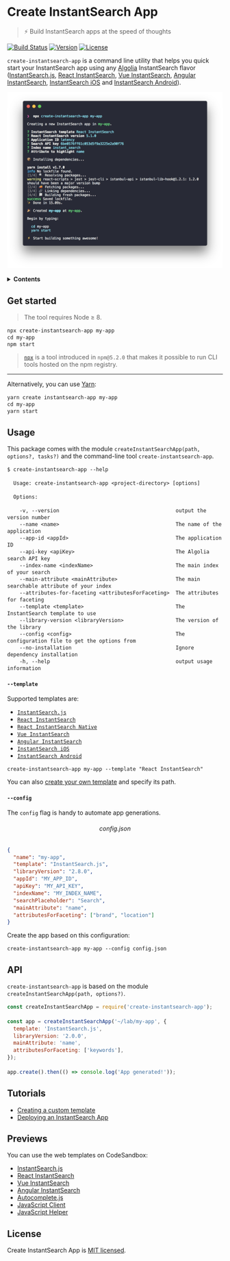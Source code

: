 # Create InstantSearch App

> ⚡️ Build InstantSearch apps at the speed of thoughts

[![Build Status][travis-svg]][travis-url] [![Version][version-svg]][package-url] [![License][license-image]][license-url]

`create-instantsearch-app` is a command line utility that helps you quick start your InstantSearch app using any [Algolia][algolia-website] InstantSearch flavor ([InstantSearch.js][instantsearchjs-github], [React InstantSearch][react-instantsearch-github], [Vue InstantSearch][vue-instantsearch-github], [Angular InstantSearch][angular-instantsearch-github], [InstantSearch iOS][instantsearch-ios-github] and [InstantSearch Android][instantsearch-android-github]).

<p align="center">
  <img src="preview.png" width="800" alt="Preview">
</p>

<details>
  <summary><strong>Contents</strong></summary>


<!-- START doctoc generated TOC please keep comment here to allow auto update -->
<!-- DON'T EDIT THIS SECTION, INSTEAD RE-RUN doctoc TO UPDATE -->


- [Get started](#get-started)
- [Usage](#usage)
- [API](#api)
  - [Lifecycle](#lifecycle)
  - [Templates](#templates)
- [Tutorials](#tutorials)
- [Previews](#previews)
- [License](#license)

<!-- END doctoc generated TOC please keep comment here to allow auto update -->

</details>

## Get started

> The tool requires Node ≥ 8.

```
npx create-instantsearch-app my-app
cd my-app
npm start
```

> [`npx`](https://medium.com/@maybekatz/introducing-npx-an-npm-package-runner-55f7d4bd282b) is a tool introduced in `npm@5.2.0` that makes it possible to run CLI tools hosted on the npm registry.

---

Alternatively, you can use [Yarn](https://http://yarnpkg.com):

```
yarn create instantsearch-app my-app
cd my-app
yarn start
```

## Usage

This package comes with the module `createInstantSearchApp(path, options?, tasks?)` and the command-line tool `create-instantsearch-app`.

```
$ create-instantsearch-app --help

  Usage: create-instantsearch-app <project-directory> [options]

  Options:

    -v, --version                                      output the version number
    --name <name>                                      The name of the application
    --app-id <appId>                                   The application ID
    --api-key <apiKey>                                 The Algolia search API key
    --index-name <indexName>                           The main index of your search
    --main-attribute <mainAttribute>                   The main searchable attribute of your index
    --attributes-for-faceting <attributesForFaceting>  The attributes for faceting
    --template <template>                              The InstantSearch template to use
    --library-version <libraryVersion>                 The version of the library
    --config <config>                                  The configuration file to get the options from
    --no-installation                                  Ignore dependency installation
    -h, --help                                         output usage information
```

#### `--template`

Supported templates are:

- [`InstantSearch.js`][instantsearchjs-github]
- [`React InstantSearch`][react-instantsearch-github]
- [`React InstantSearch Native`][react-instantsearch-github]
- [`Vue InstantSearch`][vue-instantsearch-github]
- [`Angular InstantSearch`][angular-instantsearch-github]
- [`InstantSearch iOS`][instantsearch-ios-github]
- [`InstantSearch Android`][instantsearch-android-github]

```
create-instantsearch-app my-app --template "React InstantSearch"
```

You can also [create your own template](docs/custom-templates.md) and specify its path.

#### `--config`

The `config` flag is handy to automate app generations.

<h6 align="center">config.json</h6>

```json
{
  "name": "my-app",
  "template": "InstantSearch.js",
  "libraryVersion": "2.8.0",
  "appId": "MY_APP_ID",
  "apiKey": "MY_API_KEY",
  "indexName": "MY_INDEX_NAME",
  "searchPlaceholder": "Search",
  "mainAttribute": "name",
  "attributesForFaceting": ["brand", "location"]
}
```

Create the app based on this configuration:

```
create-instantsearch-app my-app --config config.json
```

## API

`create-instantsearch-app` is based on the module `createInstantSearchApp(path, options?)`.

```javascript
const createInstantSearchApp = require('create-instantsearch-app');

const app = createInstantSearchApp('~/lab/my-app', {
  template: 'InstantSearch.js',
  libraryVersion: '2.0.0',
  mainAttribute: 'name',
  attributesForFaceting: ['keywords'],
});

app.create().then(() => console.log('App generated!'));
```

## Tutorials

- [Creating a custom template](docs/custom-templates.md)
- [Deploying an InstantSearch App](docs/deploy.md)

## Previews

You can use the web templates on CodeSandbox:

- [InstantSearch.js](https://codesandbox.io/s/github/algolia/create-instantsearch-app/tree/templates/instantsearch.js)
- [React InstantSearch](https://codesandbox.io/s/github/algolia/create-instantsearch-app/tree/templates/react-instantsearch)
- [Vue InstantSearch](https://codesandbox.io/s/github/algolia/create-instantsearch-app/tree/templates/vue-instantsearch)
- [Angular InstantSearch](https://codesandbox.io/s/github/algolia/create-instantsearch-app/tree/templates/angular-instantsearch)
- [Autocomplete.js](https://codesandbox.io/s/github/algolia/create-instantsearch-app/tree/templates/autocomplete.js)
- [JavaScript Client](https://codesandbox.io/s/github/algolia/create-instantsearch-app/tree/templates/javascript-client)
- [JavaScript Helper](https://codesandbox.io/s/github/algolia/create-instantsearch-app/tree/templates/javascript-helper)

## License

Create InstantSearch App is [MIT licensed](LICENSE).

<!-- Badges -->

[version-svg]: https://img.shields.io/npm/v/create-instantsearch-app.svg?style=flat-square
[package-url]: https://npmjs.org/package/create-instantsearch-app
[travis-svg]: https://img.shields.io/travis/algolia/create-instantsearch-app/master.svg?style=flat-square
[travis-url]: https://travis-ci.org/algolia/create-instantsearch-app
[license-image]: http://img.shields.io/badge/license-MIT-green.svg?style=flat-square
[license-url]: LICENSE

<!-- Links -->

[algolia-website]: https://www.algolia.com/?utm_medium=social-owned&utm_source=GitHub&utm_campaign=create-instantsearch-app%20repository
[instantsearchjs-github]: https://github.com/algolia/instantsearch.js
[react-instantsearch-github]: https://github.com/algolia/react-instantsearch
[vue-instantsearch-github]: https://github.com/algolia/vue-instantsearch
[angular-instantsearch-github]: https://github.com/algolia/angular-instantsearch
[instantsearch-ios-github]: https://github.com/algolia/instantsearch-ios
[instantsearch-android-github]: https://github.com/algolia/instantsearch-android
